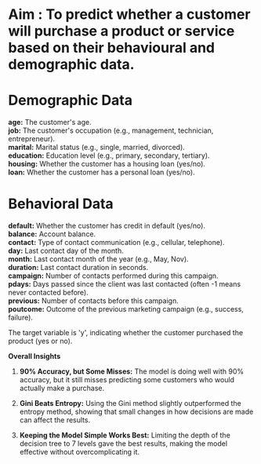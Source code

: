 # Aim : To predict whether a customer will purchase a product or service based on their behavioural and demographic data.

# Demographic Data
**age:** The customer's age.         
**job:** The customer's occupation (e.g., management, technician, entrepreneur).                
**marital:** Marital status (e.g., single, married, divorced).                        
**education:** Education level (e.g., primary, secondary, tertiary).                             
**housing:** Whether the customer has a housing loan (yes/no).                       
**loan:** Whether the customer has a personal loan (yes/no).                      

# Behavioral Data
**default:** Whether the customer has credit in default (yes/no).                             
**balance:** Account balance.                            
**contact:** Type of contact communication (e.g., cellular, telephone).                        
**day:** Last contact day of the month.                         
**month:** Last contact month of the year (e.g., May, Nov).                                        
**duration:** Last contact duration in seconds.                           
**campaign:** Number of contacts performed during this campaign.                                    
**pdays:** Days passed since the client was last contacted (often -1 means never contacted before).                           
**previous:** Number of contacts before this campaign.                                      
**poutcome:** Outcome of the previous marketing campaign (e.g., success, failure).                                                                       

The target variable is 'y', indicating whether the customer purchased the product (yes or no).

**Overall Insights**                         
1. **90% Accuracy, but Some Misses:** The model is doing well with 90% accuracy, but it still misses predicting some customers who would actually make a purchase.                                      

2. **Gini Beats Entropy:** Using the Gini method slightly outperformed the entropy method, showing that small changes in how decisions are made can affect the results.                                   

3. **Keeping the Model Simple Works Best:** Limiting the depth of the decision tree to 7 levels gave the best results, making the model effective without overcomplicating it.                                      

